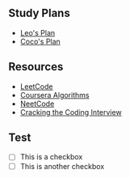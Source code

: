 ## Study Plans

- [Leo's Plan](content/leo.md)
- [Coco's Plan](content/coco.md)

## Resources

- [LeetCode](https://leetcode.com/)
- [Coursera Algorithms](https://www.coursera.org/learn/algorithms-part1)
- [NeetCode](https://neetcode.io/)
- [Cracking the Coding Interview](https://www.crackingthecodinginterview.com/) 

## Test

- [ ] This is a checkbox
- [ ] This is another checkbox